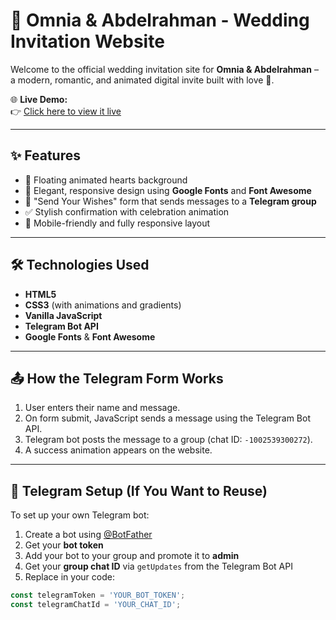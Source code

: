 # 💍 Omnia & Abdelrahman - Wedding Invitation Website

Welcome to the official wedding invitation site for **Omnia & Abdelrahman** – a modern, romantic, and animated digital invite built with love 💖.

🌐 **Live Demo:**  
👉 [Click here to view it live](https://ahmedtahasubs.github.io/Abdelrahman-Omnia/)

---

## ✨ Features

- 💖 Floating animated hearts background
- 🎨 Elegant, responsive design using **Google Fonts** and **Font Awesome**
- 📩 "Send Your Wishes" form that sends messages to a **Telegram group**
- ✅ Stylish confirmation with celebration animation
- 📱 Mobile-friendly and fully responsive layout

---

## 🛠️ Technologies Used

- **HTML5**
- **CSS3** (with animations and gradients)
- **Vanilla JavaScript**
- **Telegram Bot API**
- **Google Fonts** & **Font Awesome**

---

## 📤 How the Telegram Form Works

1. User enters their name and message.
2. On form submit, JavaScript sends a message using the Telegram Bot API.
3. Telegram bot posts the message to a group (chat ID: `-1002539300272`).
4. A success animation appears on the website.

---

## 🔐 Telegram Setup (If You Want to Reuse)

To set up your own Telegram bot:
1. Create a bot using [@BotFather](https://t.me/BotFather)
2. Get your **bot token**
3. Add your bot to your group and promote it to **admin**
4. Get your **group chat ID** via `getUpdates` from the Telegram Bot API
5. Replace in your code:
```js
const telegramToken = 'YOUR_BOT_TOKEN';
const telegramChatId = 'YOUR_CHAT_ID';
